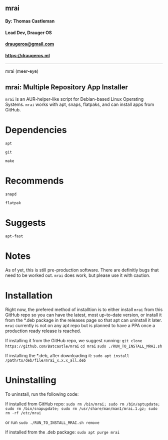 ## **mrai** ##
#### By: Thomas Castleman 
#### Lead Dev, Drauger OS
#### <draugeros@gmail.com>
#### https://draugeros.ml
---
mrai (meer-eye) 

mrai: Multiple Repository App Installer
---

`mrai` is an AUR-helper-like script for Debian-based Linux Operating Systems. `mrai` works with apt, snaps, flatpaks, and can install apps from GitHub.

# Dependencies
  `apt`
  
  `git`
  
  `make`
  
# Recommends
  `snapd`
  
  `flatpak`
  
# Suggests
  `apt-fast`
  
  
# Notes
As of yet, this is still pre-production software. There are definitly bugs that need to be worked out. `mrai` does work, but please use it with caution.

# Installation
Right now, the prefered method of installtion is to either install `mrai` from this GitHub repo so you can have the latest, most up-to-date version, or install it from the \*.deb package in the releases page so that apt can uninstall it later. `mrai` currently is not on any apt repo but is planned to have a PPA once a production ready release is reached.

If installing it from the GitHub repo, we suggest running:
`git clone https://github.com/Batcastle/mrai`
`cd mrai`
`sudo ./RUN_TO_INSTALL_MRAI.sh`

If installing the \*.deb, after downloading it:
`sudo apt install /path/to/deb/file/mrai_x.x.x_all.deb`

# Uninstalling
To uninstall, run the following code:

  If installed from GitHub repo:
  `sudo rm /bin/mrai;
  sudo rm /bin/aptupdate;
  sudo rm /bin/snapupdate;
  sudo rm /usr/share/man/man1/mrai.1.gz;
  sudo rm -rf /etc/mrai`
  
  or run
  `sudo ./RUN_TO_INSTALL_MRAI.sh remove`
  
  If installed from the .deb package:
  `sudo apt purge mrai`
